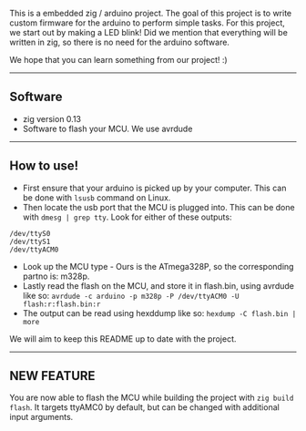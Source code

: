 This is a embedded zig / arduino project. The goal of this project is to write custom firmware for the arduino to perform simple tasks. For this project, we start out by making a LED blink! Did we mention that everything will be written in zig, so there is no need for the arduino software. 

We hope that you can learn something from our project! :)

-----------------------
Software 
-----------------------
- zig version 0.13 
- Software to flash your MCU. We use avrdude

-----------------------
How to use!
-----------------------
- First ensure that your arduino is picked up by your computer. This can be done with `lsusb` command on Linux.
- Then locate the usb port that the MCU is plugged into. This can be done with `dmesg | grep tty`. Look for either of these outputs:
```
/dev/ttyS0
/dev/ttyS1
/dev/ttyACM0

```
- Look up the MCU type - Ours is the ATmega328P, so the corresponding partno is: m328p.
- Lastly read the flash on the MCU, and store it in flash.bin, using avrdude like so:
`avrdude -c arduino -p m328p -P /dev/ttyACM0 -U flash:r:flash.bin:r`
- The output can be read using hexddump like so:
`hexdump -C flash.bin | more`

We will aim to keep this README up to date with the project. 

-----------------------
NEW FEATURE
-----------------------
You are now able to flash the MCU while building the project with `zig build flash`. It targets ttyAMC0 by default, but can be changed with additional input arguments. 
